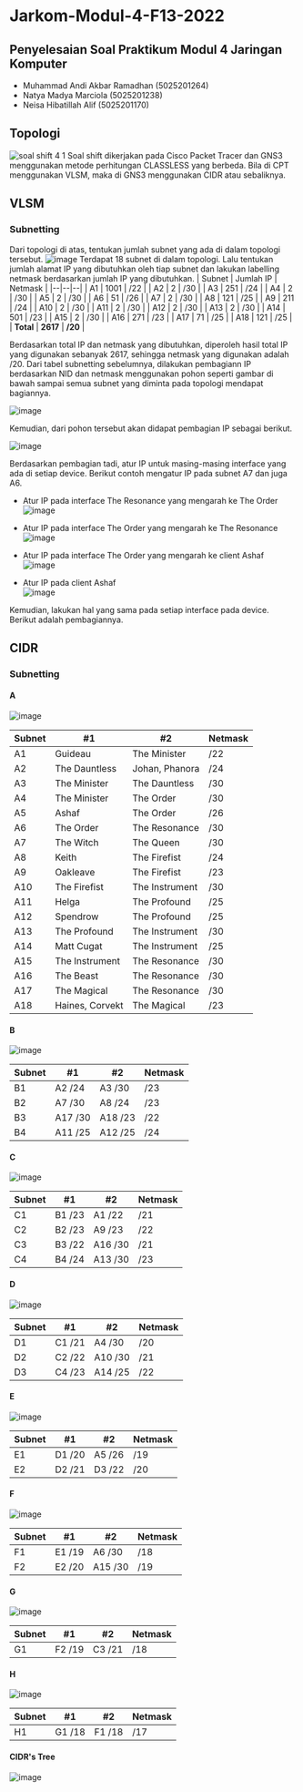 # Jarkom-Modul-4-F13-2022

## Penyelesaian Soal Praktikum Modul 4 Jaringan Komputer

* Muhammad Andi Akbar Ramadhan (5025201264)
* Natya Madya Marciola	(5025201238)
* Neisa Hibatillah Alif	(5025201170)

## Topologi
![soal shift 4 1](https://user-images.githubusercontent.com/91374949/204077653-535e7221-0642-4e4d-884d-076b5f461ff6.png)
Soal shift dikerjakan pada Cisco Packet Tracer dan GNS3 menggunakan metode perhitungan CLASSLESS yang berbeda. Bila di CPT menggunakan VLSM, maka di GNS3 menggunakan CIDR atau sebaliknya.

## VLSM
### Subnetting
Dari topologi di atas, tentukan jumlah subnet yang ada di dalam topologi tersebut.
![image](https://user-images.githubusercontent.com/91374949/204084424-38d91c9f-c98a-4509-b1fd-e751134e55c0.png)
Terdapat 18 subnet di dalam topologi. Lalu tentukan jumlah alamat IP yang dibutuhkan oleh tiap subnet dan lakukan labelling netmask berdasarkan jumlah IP yang dibutuhkan.
| Subnet | Jumlah IP | Netmask |
|--|--|--|
| A1 | 1001 | /22 |
| A2 | 2 | /30 |
| A3 | 251 | /24 |
| A4 | 2 | /30 |
| A5 | 2 | /30 |
| A6 | 51 | /26 |
| A7 | 2 | /30 |
| A8 | 121 | /25 |
| A9 | 211 | /24 |
| A10 | 2 | /30 |
| A11 | 2 | /30 |
| A12 | 2 | /30 |
| A13 | 2 | /30 |
| A14 | 501 | /23 |
| A15 | 2 | /30 |
| A16 | 271 | /23 |
| A17 | 71 | /25 |
| A18 | 121 | /25 |
| **Total** | **2617** | **/20** |

Berdasarkan total IP dan netmask yang dibutuhkan, diperoleh hasil total IP yang digunakan sebanyak 2617, sehingga netmask yang digunakan adalah /20.
Dari tabel subnetting sebelumnya, dilakukan pembagiann IP berdasarkan NID dan netmask menggunakan pohon seperti gambar di bawah sampai semua subnet yang diminta pada topologi mendapat bagiannya.

![image](https://user-images.githubusercontent.com/91374949/204085043-5a6ac236-d52c-440e-9494-4b66d6d97e72.png)

Kemudian, dari pohon tersebut akan didapat pembagian IP sebagai berikut.

![image](https://user-images.githubusercontent.com/91374949/204085189-ab21038c-904d-4534-b599-3202a280e31a.png)

Berdasarkan pembagian tadi, atur IP untuk masing-masing interface yang ada di setiap device. Berikut contoh mengatur IP pada subnet A7 dan juga A6.
- Atur IP pada interface The Resonance yang mengarah ke The Order
![image](https://user-images.githubusercontent.com/91374949/204085466-844016c5-ada7-478c-a3f1-0aef86c56170.png)

- Atur IP pada interface The Order yang mengarah ke The Resonance
![image](https://user-images.githubusercontent.com/91374949/204085473-871b1d69-dc61-46aa-b86b-e29914ad5cb2.png)

- Atur IP pada interface The Order yang mengarah ke client Ashaf
![image](https://user-images.githubusercontent.com/91374949/204085598-819d5559-d820-453e-9ede-90aca9917048.png)

- Atur IP pada client Ashaf <br>
![image](https://user-images.githubusercontent.com/91374949/204085649-3de2a982-50f3-4b88-a04b-3294b3411ffc.png)

Kemudian, lakukan hal yang sama pada setiap interface pada device. Berikut adalah pembagiannya.


## CIDR
### Subnetting
#### A

![image](https://user-images.githubusercontent.com/80830860/204086761-e1d2c6dd-807d-4cbf-8d63-41c09484882b.png)

| Subnet | #1 | #2 | Netmask |
|--|--|--|--|
| A1 | Guideau | The Minister | /22 |
| A2 | The Dauntless | Johan, Phanora | /24 |
| A3 | The Minister | The Dauntless | /30 |
| A4 | The Minister | The Order | /30 |
| A5 | Ashaf | The Order | /26 |
| A6 | The Order | The Resonance | /30 |
| A7 | The Witch | The Queen | /30 |
| A8 | Keith | The Firefist | /24 |
| A9 | Oakleave | The Firefist | /23 |
| A10 | The Firefist | The Instrument | /30 |
| A11 | Helga | The Profound | /25 |
| A12 | Spendrow | The Profound | /25 |
| A13 | The Profound | The Instrument | /30 |
| A14 | Matt Cugat | The Instrument | /25 |
| A15 | The Instrument | The Resonance | /30 |
| A16 | The Beast | The Resonance | /30 |
| A17 | The Magical | The Resonance | /30 |
| A18 | Haines, Corvekt | The Magical | /23 |

#### B

![image](https://user-images.githubusercontent.com/80830860/204087762-262ea643-90f5-4929-925c-a5c27b6a0335.png)

| Subnet | #1 | #2 | Netmask |
|--|--|--|--|
| B1 | A2 /24 | A3 /30 | /23 |
| B2 | A7 /30 | A8 /24 | /23 |
| B3 | A17 /30 | A18 /23 | /22 |
| B4 | A11 /25 | A12 /25 | /24 |

#### C

![image](https://user-images.githubusercontent.com/80830860/204088113-7e206fb9-5b1b-4e11-8b23-d77fca99bc9e.png)

| Subnet | #1 | #2 | Netmask |
|--|--|--|--|
| C1 | B1 /23 | A1 /22 | /21 |
| C2 | B2 /23 | A9 /23 | /22 |
| C3 | B3 /22 | A16 /30 | /21 |
| C4 | B4 /24 | A13 /30 | /23 |

#### D

![image](https://user-images.githubusercontent.com/80830860/204088171-5f0666f0-f555-460d-9945-4110c51087ae.png)

| Subnet | #1 | #2 | Netmask |
|--|--|--|--|
| D1 | C1 /21 | A4 /30 | /20 |
| D2 | C2 /22 | A10 /30 | /21 |
| D3 | C4 /23 | A14 /25 | /22 |

#### E

![image](https://user-images.githubusercontent.com/80830860/204088261-e0a37a16-882d-4aa4-8f86-cac56f4503e4.png)

| Subnet | #1 | #2 | Netmask |
|--|--|--|--|
| E1 | D1 /20 | A5 /26 | /19 |
| E2 | D2 /21 | D3 /22 | /20 |

#### F

![image](https://user-images.githubusercontent.com/80830860/204088307-6d9a2226-6cfd-484d-91d4-70a9c3449c8f.png)

| Subnet | #1 | #2 | Netmask |
|--|--|--|--|
| F1 | E1 /19 | A6 /30 | /18 |
| F2 | E2 /20 | A15 /30 | /19 |

#### G

![image](https://user-images.githubusercontent.com/80830860/204088362-1765eec9-f247-4f5f-b1d7-53b0b3df6a61.png)

| Subnet | #1 | #2 | Netmask |
|--|--|--|--|
| G1 | F2 /19 | C3 /21 | /18 |

#### H

![image](https://user-images.githubusercontent.com/80830860/204088401-32ec4027-8718-4e3a-946e-568e947971f9.png)

| Subnet | #1 | #2 | Netmask |
|--|--|--|--|
| H1 | G1 /18 | F1 /18 | /17 |

#### CIDR's Tree

![image](https://user-images.githubusercontent.com/80830860/204088424-cf272d11-ef0e-4e4f-a451-8ce3e40aa969.png)
